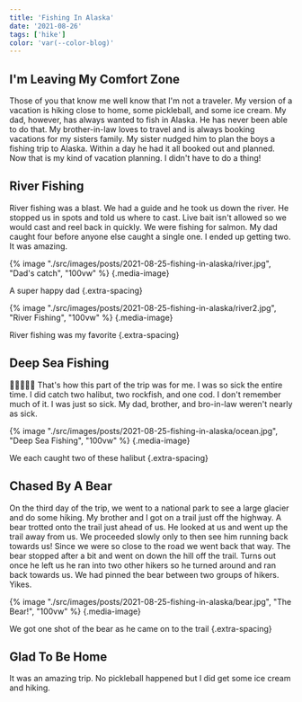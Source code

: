 ```yaml
---
title: 'Fishing In Alaska'
date: '2021-08-26'
tags: ['hike']
color: 'var(--color-blog)'
---
```


## I'm Leaving My Comfort Zone
Those of you that know me well know that I'm not a traveler. My version of a vacation is hiking close to home, some pickleball, and some ice cream. My dad, however, has always wanted to fish in Alaska. He has never been able to do that. My brother-in-law loves to travel and is always booking vacations for my sisters family. My sister nudged him to plan the boys a fishing trip to Alaska. Within a day he had it all booked out and planned. Now that is my kind of vacation planning. I didn't have to do a thing!

## River Fishing
River fishing was a blast. We had a guide and he took us down the river. He stopped us in spots and told us where to cast. Live bait isn't allowed so we would cast and reel back in quickly. We were fishing for salmon. My dad caught four before anyone else caught a single one. I ended up getting two. It was amazing.

{% image "./src/images/posts/2021-08-25-fishing-in-alaska/river.jpg", "Dad's catch", "100vw" %}
{.media-image}

A super happy dad
{.extra-spacing}

{% image "./src/images/posts/2021-08-25-fishing-in-alaska/river2.jpg", "River Fishing", "100vw" %}
{.media-image}

River fishing was my favorite
{.extra-spacing}


## Deep Sea Fishing
🤢🤢🤢🤢🤢
That's how this part of the trip was for me. I was so sick the entire time. I did catch two halibut, two rockfish, and one cod. I don't remember much of it. I was just so sick. My dad, brother, and bro-in-law weren't nearly as sick. 

{% image "./src/images/posts/2021-08-25-fishing-in-alaska/ocean.jpg", "Deep Sea Fishing", "100vw" %}
{.media-image}

We each caught two of these halibut
{.extra-spacing}


## Chased By A Bear
On the third day of the trip, we went to a national park to see a large glacier and do some hiking. My brother and I got on a trail just off the highway. A bear trotted onto the trail just ahead of us. He looked at us and went up the trail away from us. We proceeded slowly only to then see him running back towards us! Since we were so close to the road we went back that way. The bear stopped after a bit and went on down the hill off the trail. Turns out once he left us he ran into two other hikers so he turned around and ran back towards us. We had pinned the bear between two groups of hikers. Yikes.

{% image "./src/images/posts/2021-08-25-fishing-in-alaska/bear.jpg", "The Bear!", "100vw" %}
{.media-image}

We got one shot of the bear as he came on to the trail
{.extra-spacing}


## Glad To Be Home
It was an amazing trip. No pickleball happened but I did get some ice cream and hiking. 